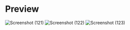 # Preview

![Screenshot (121)](https://user-images.githubusercontent.com/91705825/195845681-b292b3b9-fa20-46c7-aafa-f064176406f9.png)
![Screenshot (122)](https://user-images.githubusercontent.com/91705825/195845686-f9439c56-ccdc-4eec-a28c-f85ca845171e.png)
![Screenshot (123)](https://user-images.githubusercontent.com/91705825/195845688-c818b666-455a-4bc9-b073-4e714a70ca65.png)